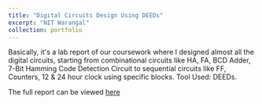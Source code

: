 ```yaml
---
title: "Digital Circuits Design Using DEEDs"
excerpt: "NIT Warangal"
collection: portfolio
---
```

Basically, it's a lab report of our coursework where I designed almost all the digital circuits, starting from combinational circuits like HA, FA, BCD Adder, 7-Bit Hamming Code Detection Circuit to sequential circuits like FF, Counters, 12 & 24 hour clock using specific blocks. Tool Used: DEEDs.

The full report can be viewed [here](https://drive.google.com/file/d/17cu_rwiRilpe6KChEe1KFGtJaTXYXHhX/view?usp=sharing)
